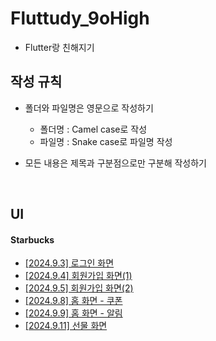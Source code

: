 # Fluttudy_9oHigh
* Flutter랑 친해지기

## 작성 규칙
* 폴더와 파일명은 영문으로 작성하기
  * 폴더명 : Camel case로 작성
  * 파일명 : Snake case로 파일명 작성

* 모든 내용은 제목과 구분점으로만 구분해 작성하기

<br>

## UI

#### Starbucks
* [[2024.9.3] 로그인 화면](https://github.com/fluttudy/fluttudy_9oHigh/blob/main/flutter_exercise/lib/ui/starbucks/documents/login/starbucks_login.md)
* [[2024.9.4] 회원가입 화면(1)](https://github.com/fluttudy/fluttudy_9oHigh/blob/main/flutter_exercise/lib/ui/starbucks/documents/signup/auth/starbucks_singup_auth.md)
* [[2024.9.5] 회원가입 화면(2)](https://github.com/fluttudy/fluttudy_9oHigh/blob/main/flutter_exercise/lib/ui/starbucks/documents/signup/account/starbucks_signup_account.md)
* [[2024.9.8] 홈 화면 - 쿠폰](https://github.com/fluttudy/fluttudy_9oHigh/blob/main/flutter_exercise/lib/ui/starbucks/documents/home/cupon/starbucks_home_cupon.md)
* [[2024.9.9] 홈 화면 - 알림](https://github.com/fluttudy/fluttudy_9oHigh/blob/main/flutter_exercise/lib/ui/starbucks/documents/home/notification/starbucks_home_notification.md)
* [[2024.9.11] 선물 화면](https://github.com/fluttudy/fluttudy_9oHigh/blob/main/flutter_exercise/lib/ui/starbucks/documents/home/gift/starbucks_home_gift.md)